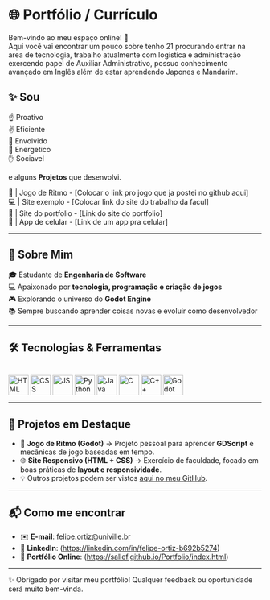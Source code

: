 # 🌐 Portfólio / Currículo

Bem-vindo ao meu espaço online! 🚀  
Aqui você vai encontrar um pouco sobre tenho 21 procurando entrar na area de tecnologia, trabalho atualmente com logistica e administração exercendo papel de Auxiliar Administrativo, possuo conhecimento avançado em Inglês além de estar aprendendo Japones e Mandarim.

## ✨ Sou
☝️ Proativo <br>
✌️ Eficiente <br>
🤟 Envolvido <br>
🖖 Energetico <br>
✋ Sociavel <br>

  e alguns **Projetos** que desenvolvi. <br>
  
🎵  | Jogo de Ritmo - [Colocar o link pro jogo que ja postei no github aqui] <br>
💻  | Site exemplo - [Colocar link do site do trabalho da facul] <br>
🌟  | Site do portfolio - [Link do site do portfolio] <br>
📱   | App de celular - [Link de um app pra celular] <br>

---

## 👤 Sobre Mim  

🎓 Estudante de **Engenharia de Software**  
💻 Apaixonado por **tecnologia, programação e criação de jogos**  
🎮 Explorando o universo do **Godot Engine**  
📚 Sempre buscando aprender coisas novas e evoluir como desenvolvedor  

---

## 🛠️ Tecnologias & Ferramentas  

<div style="display: inline_block"><br>
  <img align="center" alt="HTML" height="40" width="40" src="https://cdn.jsdelivr.net/gh/devicons/devicon/icons/html5/html5-original.svg">
  <img align="center" alt="CSS" height="40" width="40" src="https://cdn.jsdelivr.net/gh/devicons/devicon/icons/css3/css3-original.svg">
  <img align="center" alt="JS" height="40" width="40" src="https://cdn.jsdelivr.net/gh/devicons/devicon/icons/javascript/javascript-original.svg">
  <img align="center" alt="Python" height="40" width="40" src="https://cdn.jsdelivr.net/gh/devicons/devicon/icons/python/python-original.svg">
  <img align="center" alt="Java" height="40" width="40" src="https://cdn.jsdelivr.net/gh/devicons/devicon/icons/java/java-original.svg">
  <img align="center" alt="C" height="40" width="40" src="https://cdn.jsdelivr.net/gh/devicons/devicon/icons/c/c-original.svg">
  <img align="center" alt="C++" height="40" width="40" src="https://cdn.jsdelivr.net/gh/devicons/devicon/icons/cplusplus/cplusplus-original.svg">
  <img align="center" alt="Godot" height="40" width="40" src="https://cdn.jsdelivr.net/gh/devicons/devicon/icons/godot/godot-original.svg">
</div>

---

## 📂 Projetos em Destaque  

- 🎵 **Jogo de Ritmo (Godot)** → Projeto pessoal para aprender **GDScript** e mecânicas de jogo baseadas em tempo.  
- 🌐 **Site Responsivo (HTML + CSS)** → Exercício de faculdade, focado em boas práticas de **layout e responsividade**.  
- 💡 Outros projetos podem ser vistos [aqui no meu GitHub](https://github.com/salleF).  

---

## 📬 Como me encontrar  

- ✉️ **E-mail**: felipe.ortiz@univille.br
- 💼 **LinkedIn**: (https://linkedin.com/in/felipe-ortiz-b692b5274)  
- 📁 **Portfólio Online**: (https://sallef.github.io/Portfolio/index.html)

---

✨ Obrigado por visitar meu portfólio! Qualquer feedback ou oportunidade será muito bem-vinda.  

